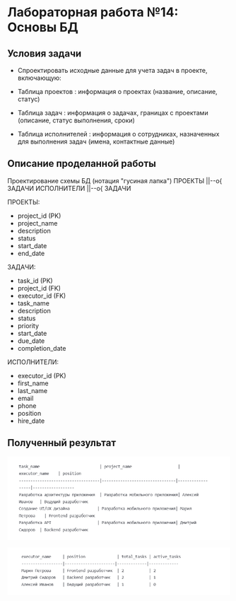 # Лабораторная работа №14: Основы БД

## Условия задачи
- Спроектировать исходные данные для учета задач в проекте, включающую:

- Таблица проектов : информация о проектах (название, описание, статус)
- Таблица задач : информация о задачах, границах с проектами (описание, статус выполнения, сроки)
- Таблица исполнителей : информация о сотрудниках, назначенных для выполнения задач (имена, контактные данные)
## Описание проделанной работы
Проектирование схемы БД (нотация "гусиная лапка")
ПРОЕКТЫ ||--o{ ЗАДАЧИ
ИСПОЛНИТЕЛИ ||--o{ ЗАДАЧИ

ПРОЕКТЫ:
- project_id (PK)
- project_name
- description
- status
- start_date
- end_date

ЗАДАЧИ:
- task_id (PK)
- project_id (FK)
- executor_id (FK)
- task_name
- description
- status
- priority
- start_date
- due_date
- completion_date

ИСПОЛНИТЕЛИ:
- executor_id (PK)
- first_name
- last_name
- email
- phone
- position
- hire_date

## Полученный результат
![результат](результат.png)

![загруженность](загруженность.png)
